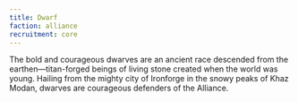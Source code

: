 ```yaml
---
title: Dwarf
faction: alliance
recruitment: core
---
```


The bold and courageous dwarves are an ancient race descended from the earthen—titan-forged beings of living stone created when the world was young. Hailing from the mighty city of Ironforge in the snowy peaks of Khaz Modan, dwarves are courageous defenders of the Alliance.
